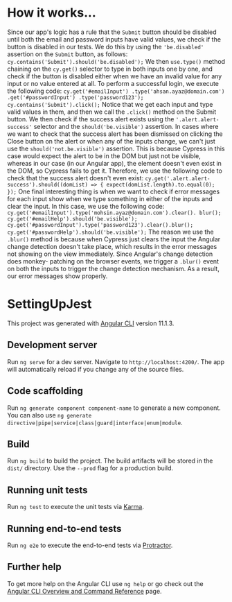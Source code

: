 # How it works...

Since our app's logic has a rule that the `Submit` button should be disabled until both the email and password inputs have valid values, we check if the button is disabled in our tests. We do this by using the `'be.disabled'` assertion on the `Submit` button, as follows:
`  cy.contains('Submit').should('be.disabled');`
We then `use.type()` method chaining on the `cy.get()` selector to type in both inputs one by one, and check if the button is disabled either when we have an invalid value for any input or no value entered at all.
To perform a successful login, we execute the following code:
`cy.get('#emailInput')
.type('ahsan.ayaz@domain.com')
.get('#passwordInput')
.type('password123');
cy.contains('Submit').click();`
Notice that we get each input and type valid values in them, and then we call the `.click()` method on the Submit button. We then check if the success alert exists using the `'.alert.alert-success'` selector and the `should('be.visible')` assertion.
In cases where we want to check that the success alert has been dismissed on clicking the Close button on the alert or when any of the inputs change, we can't just use the `should('not.be.visible')` assertion. This is because Cypress in this case would expect the alert to be in the DOM but just not be visible, whereas in our case (in our Angular app), the element doesn't even exist in the DOM, so Cypress fails to get it. Therefore, we use the following code to check that the success alert doesn't even exist:
`cy.get('.alert.alert-success').should((domList) => {
expect(domList.length).to.equal(0);
});`
One final interesting thing is when we want to check if error messages for each input show when we type something in either of the inputs and clear the input. In this case, we use the following code:
`cy.get('#emailInput').type('mohsin.ayaz@domain.com').clear().
blur();
cy.get('#emailHelp').should('be.visible');
cy.get('#passwordInput').type('password123').clear().blur();
cy.get('#passwordHelp').should('be.visible');`
The reason we use the `.blur()` method is because when Cypress just clears the input the Angular change detection doesn't take place, which results in the error messages not showing on the view immediately. Since Angular's change detection does monkey- patching on the browser events, we trigger a `.blur()` event on both the inputs to trigger the change detection mechanism. As a result, our error messages show properly.

# SettingUpJest

This project was generated with [Angular CLI](https://github.com/angular/angular-cli) version 11.1.3.

## Development server

Run `ng serve` for a dev server. Navigate to `http://localhost:4200/`. The app will automatically reload if you change any of the source files.

## Code scaffolding

Run `ng generate component component-name` to generate a new component. You can also use `ng generate directive|pipe|service|class|guard|interface|enum|module`.

## Build

Run `ng build` to build the project. The build artifacts will be stored in the `dist/` directory. Use the `--prod` flag for a production build.

## Running unit tests

Run `ng test` to execute the unit tests via [Karma](https://karma-runner.github.io).

## Running end-to-end tests

Run `ng e2e` to execute the end-to-end tests via [Protractor](http://www.protractortest.org/).

## Further help

To get more help on the Angular CLI use `ng help` or go check out the [Angular CLI Overview and Command Reference](https://angular.io/cli) page.

